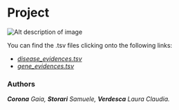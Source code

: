 # Project

![Alt description of image](https://www.cloverdx.com/hubfs/david-clode-PsqJlaAlvXk-unsplash__1618841662_5.81.219.59.jpg) 

You can find the .tsv files clicking onto the following links:
-   *[disease_evidences.tsv](https://github.com/anuzzolese/genomics-unibo/blob/master/2020-2021/project/dataset/disease_evidences.tsv.gz)*
-   *[gene_evidences.tsv](https://github.com/anuzzolese/genomics-unibo/blob/master/2020-2021/project/dataset/gene_evidences.tsv.gz)*

### Authors
***Corona** Gaia, **Storari** Samuele, **Verdesca** Laura Claudia.*
